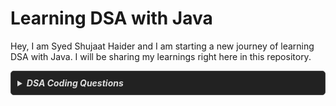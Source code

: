 # Learning DSA with Java

Hey, I am Syed Shujaat Haider and I am starting a new journey of learning DSA with Java. I will be sharing my learnings right here in this repository.

<details style="
  border: 1px solid #444;
  border-radius: 5px;
  padding: 10px;
  background-color: #222;
  color: #ddd;
">
    <summary style="
    cursor: pointer;
    font-weight: bold;
    color: #ddd;
  ">
        <em>DSA Coding Questions</em>
    </summary>

# DSA Coding Questions Topicwise With Notes

| Topic       | Question           | Platform          | Solution          |
|-------------|--------------------|-------------------|-------------------|
| Array  
(*Striver's Array Series - Day1 : Basic*) | Largest Element in Array  | [GeeksforGeeks](https://www.geeksforgeeks.org/problems/largest-element-in-array4009/0)   | [Notes](/IntermediateJAVA/Arrays/Striver's%20Array%20Series/Day1-Basic.md/#question-01--largest-element-in-array)   |
|             | Check If the Array is Sorted & Rotated   | [LeetCode](https://leetcode.com/problems/check-if-array-is-sorted-and-rotated/description/)  | [Notes](/IntermediateJAVA/Arrays/Striver's%20Array%20Series/Day1-Basic.md/#question-02--check-if-the-array-is-sorted--rotated)   |
|             | Second Largest Element in Array without Sorting | [GeeksforGeeks](https://www.geeksforgeeks.org/problems/second-largest3735/0) | [Notes](/IntermediateJAVA/Arrays/Striver's%20Array%20Series/Day1-Basic.md/#question-03--second-largest-element-in-array-without-sorting) |
|             | Searching an Element in a Sorted Array | [GeeksforGeeks](https://www.geeksforgeeks.org/problems/who-will-win-1587115621/0) | [Notes](/IntermediateJAVA/Arrays/Striver's%20Array%20Series/Day1-Basic.md/#question-04--searching-an-element-in-a-sorted-array) |
|             | Rotate Array | [LeetCode](https://leetcode.com/problems/rotate-array/description/) | [Notes](/IntermediateJAVA/Arrays/Striver's%20Array%20Series/Day1-Basic.md/#question-05--rotate-array) |
| (*Striver's Array Series - Day2 : Easy*) | Maximum Consecutive Ones  | [LeetCode](https://leetcode.com/problems/max-consecutive-ones/description/) | [Notes](/IntermediateJAVA/Arrays/Striver's%20Array%20Series/Day2-Easy.md/#question-06--maximum-consecutive-ones) |
|             | Move Zeroes | [LeetCode](https://leetcode.com/problems/move-zeroes/) | [Notes](/IntermediateJAVA/Arrays/Striver's%20Array%20Series/Day2-Easy.md/#question-07--move-zeroes) |
|             | Remove Duplicates from Sorted Array | [LeetCode](https://leetcode.com/problems/remove-duplicates-from-sorted-array/description/) | [Notes](/IntermediateJAVA/Arrays/Striver's%20Array%20Series/Day2-Easy.md/#question-08--remove-duplicates-from-sorted-array) |
|             | Missing Number | [LeetCode](https://leetcode.com/problems/missing-number/) | [Notes](/IntermediateJAVA/Arrays/Striver's%20Array%20Series/Day2-Easy.md/#question-09--missing-number) |
|             | Single Number | [LeetCode](https://leetcode.com/problems/single-number/description/) | [Notes](/IntermediateJAVA/Arrays/Striver's%20Array%20Series/Day2-Easy.md/#question-10--single-number) |
|             | Union of Two Sorted Arrays | [GeeksforGeeks](https://www.geeksforgeeks.org/problems/union-of-two-sorted-arrays-1587115621/0) | [Notes](/IntermediateJAVA/Arrays/Striver's%20Array%20Series/Day2-Easy.md/#question-11--union-of-two-sorted-arrays) |
|             | Two Sum | [LeetCode](https://leetcode.com/problems/two-sum/description/) | [Notes](/IntermediateJAVA/Arrays/Striver's%20Array%20Series/Day2-Easy.md/#question-12--two-sum) |
| (*Striver's Array Series - Day3 - Medium*) | Search a 2D Matrix | [LeetCode](https://leetcode.com/problems/search-a-2d-matrix/description/) | [Notes](/IntermediateJAVA/Arrays/Striver's%20Array%20Series/Day3-Medium.md/#question-13--search-a-2d-matrix) |
|  | Leader in an Array | [GeeksforGeeks](https://www.geeksforgeeks.org/problems/leaders-in-an-array-1587115620/0) | [Notes](/IntermediateJAVA/Arrays/Striver's%20Array%20Series/Day3-Medium.md/#question-14--leader-in-an-array) |
|  | Best Time to Buy and Sell Stock | [LeetCode](https://leetcode.com/problems/best-time-to-buy-and-sell-stock/description/) | [Notes](/IntermediateJAVA/Arrays/Striver's%20Array%20Series/Day3-Medium.md/#question-15--best-time-to-buy-and-sell-stock) |
|  | Rearrange Array Elements by Sign | [LeetCode](https://leetcode.com/problems/rearrange-array-elements-by-sign/description/) | [Notes](/IntermediateJAVA/Arrays/Striver's%20Array%20Series/Day3-Medium.md/#question-16--rearrange-array-elements-by-sign) |
|  | Find the Duplicate Number | [LeetCode](https://leetcode.com/problems/find-the-duplicate-number/description/) | [Notes](/IntermediateJAVA/Arrays/Striver's%20Array%20Series/Day3-Medium.md/#question-17--find-the-duplicate-number) |
|  | Maximum Subarray | [LeetCode](https://leetcode.com/problems/maximum-subarray/description/) | [Notes](/IntermediateJAVA/Arrays/Striver's%20Array%20Series/Day3-Medium.md/#question-18--maximum-subarray) |
|  | Max Sum in Subarrays | [GeeksforGeeks](https://www.geeksforgeeks.org/problems/max-sum-in-sub-arrays0824/0) | [Notes](/IntermediateJAVA/Arrays/Striver's%20Array%20Series/Day3-Medium.md/#question-19--max-sum-in-subarray) |
|  | Pascal's Triangle | [LeetCode](https://leetcode.com/problems/pascals-triangle/) | [Notes](/IntermediateJAVA/Arrays/Striver's%20Array%20Series/Day3-Medium.md/#question-20--pascals-triangle) |
|  | Unique Paths | [LeetCode](https://leetcode.com/problems/unique-paths/) | [Notes](/IntermediateJAVA/Arrays/Striver's%20Array%20Series/Day3-Medium.md/#question-21--unique-paths) |
|  | Sort Colors | [LeetCode](https://leetcode.com/problems/sort-colors/) | [Notes](/IntermediateJAVA/Arrays/Striver's%20Array%20Series/Day3-Medium.md/#question-22--sort-colors) |
|  | Minimum Jumps to reach End | [GeeksforGeeks](https://www.geeksforgeeks.org/problems/minimum-number-of-jumps-1587115620/1) | [Notes](/IntermediateJAVA/Arrays/Striver's%20Array%20Series/Day3-Medium.md/#question-23--minimum-jumps-to-reach-end) |
| (*Striver's Array Series - Day4 - Hard*) | Majority Element | [LeetCode](https://leetcode.com/problems/majority-element/description/) | [Notes](/IntermediateJAVA/Arrays/Striver's%20Array%20Series/Day4-Hard.md/#️-question-24--majority-element) |
|  | Next Permutation | [LeetCode](https://leetcode.com/problems/next-permutation/description/) | [Notes](/IntermediateJAVA/Arrays/Striver's%20Array%20Series/Day4-Hard.md/#question-25--next-permutation) |
|  | Majority Element - II | [LeetCode](https://leetcode.com/problems/majority-element-ii/description/) | [Notes](/IntermediateJAVA/Arrays/Striver's%20Array%20Series/Day4-Hard.md/#question-26--majority-element---ii) |
<!-- |  |  | [LeetCode]() | [Notes]() | -->

> 💡 **Tip**: Click on Notes to see detailed notes for a particular question. 

</details>